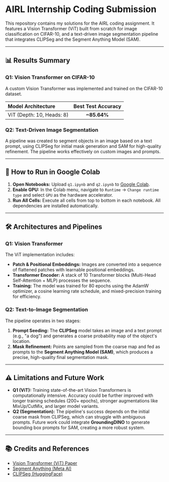 # AIRL Internship Coding Submission

This repository contains my solutions for the AIRL coding assignment. It features a Vision Transformer (ViT) built from scratch for image classification on CIFAR-10, and a text-driven image segmentation pipeline that integrates CLIPSeg and the Segment Anything Model (SAM).

---

## 📊 Results Summary

### Q1: Vision Transformer on CIFAR-10
A custom Vision Transformer was implemented and trained on the CIFAR-10 dataset.

| Model Architecture | Best Test Accuracy |
| :--- | :---: |
| ViT (Depth: 10, Heads: 8) | **~85.64%** |

### Q2: Text-Driven Image Segmentation
A pipeline was created to segment objects in an image based on a text prompt, using CLIPSeg for initial mask generation and SAM for high-quality refinement. The pipeline works effectively on custom images and prompts.

---

## 🚀 How to Run in Google Colab

1.  **Open Notebooks:** Upload `q1.ipynb` and `q2.ipynb` to [Google Colab](https://colab.research.google.com/).
2.  **Enable GPU:** In the Colab menu, navigate to `Runtime` → `Change runtime type` and select `GPU` as the hardware accelerator.
3.  **Run All Cells:** Execute all cells from top to bottom in each notebook. All dependencies are installed automatically.

---

## 🛠️ Architectures and Pipelines

### Q1: Vision Transformer
The ViT implementation includes:
-   **Patch & Positional Embeddings:** Images are converted into a sequence of flattened patches with learnable positional embeddings.
-   **Transformer Encoder:** A stack of 10 Transformer blocks (Multi-Head Self-Attention + MLP) processes the sequence.
-   **Training:** The model was trained for 80 epochs using the AdamW optimizer, a cosine learning rate schedule, and mixed-precision training for efficiency.

### Q2: Text-to-Image Segmentation
The pipeline operates in two stages:
1.  **Prompt Seeding:** The **CLIPSeg** model takes an image and a text prompt (e.g., "a dog") and generates a coarse probability map of the object's location.
2.  **Mask Refinement:** Points are sampled from the coarse map and fed as prompts to the **Segment Anything Model (SAM)**, which produces a precise, high-quality final segmentation mask.

---

## ⚠️ Limitations and Future Work

* **Q1 (ViT):** Training state-of-the-art Vision Transformers is computationally intensive. Accuracy could be further improved with longer training schedules (200+ epochs), stronger augmentations like MixUp/CutMix, and larger model variants.
* **Q2 (Segmentation):** The pipeline's success depends on the initial coarse mask from CLIPSeg, which can struggle with ambiguous prompts. Future work could integrate **GroundingDINO** to generate bounding box prompts for SAM, creating a more robust system.

---

## 📚 Credits and References
- [Vision Transformer (ViT) Paper](https://arxiv.org/abs/2010.11929)
- [Segment Anything (Meta AI)](https://github.com/facebookresearch/segment-anything)
- [CLIPSeg (HuggingFace)](https://huggingface.co/CIDAS/clipseg-rd64-refined)

